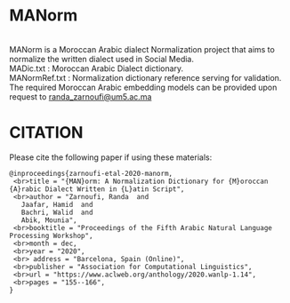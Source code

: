 # MANorm
<br> MANorm is a Moroccan Arabic  dialect Normalization project that aims to normalize the written dialect used in Social Media.
<br> MADic.txt : Moroccan Arabic Dialect dictionary. 
<br> MANormRef.txt : Normalization dictionary reference serving for validation.
<br> The required Moroccan Arabic embedding models can be provided upon request to randa_zarnoufi@um5.ac.ma
# CITATION
Please cite the following paper if using these materials:

   ```
   @inproceedings{zarnoufi-etal-2020-manorm,
    <br>title = "{MAN}orm: A Normalization Dictionary for {M}oroccan {A}rabic Dialect Written in {L}atin Script",
    <br>author = "Zarnoufi, Randa  and
      Jaafar, Hamid  and
      Bachri, Walid  and
      Abik, Mounia",
    <br>booktitle = "Proceedings of the Fifth Arabic Natural Language Processing Workshop",
    <br>month = dec,
    <br>year = "2020",
    <br> address = "Barcelona, Spain (Online)",
    <br>publisher = "Association for Computational Linguistics",
    <br>url = "https://www.aclweb.org/anthology/2020.wanlp-1.14",
    <br>pages = "155--166",
}
   ```
